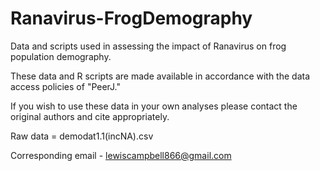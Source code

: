 # Ranavirus-FrogDemography
Data and scripts used in assessing the impact of Ranavirus on frog population demography.

These data and R scripts are made available in accordance with the data access policies of "PeerJ."  

If you wish to use these data in your own analyses please contact the original authors and cite appropriately.

Raw data = demodat1.1(incNA).csv

Corresponding email - lewiscampbell866@gmail.com
